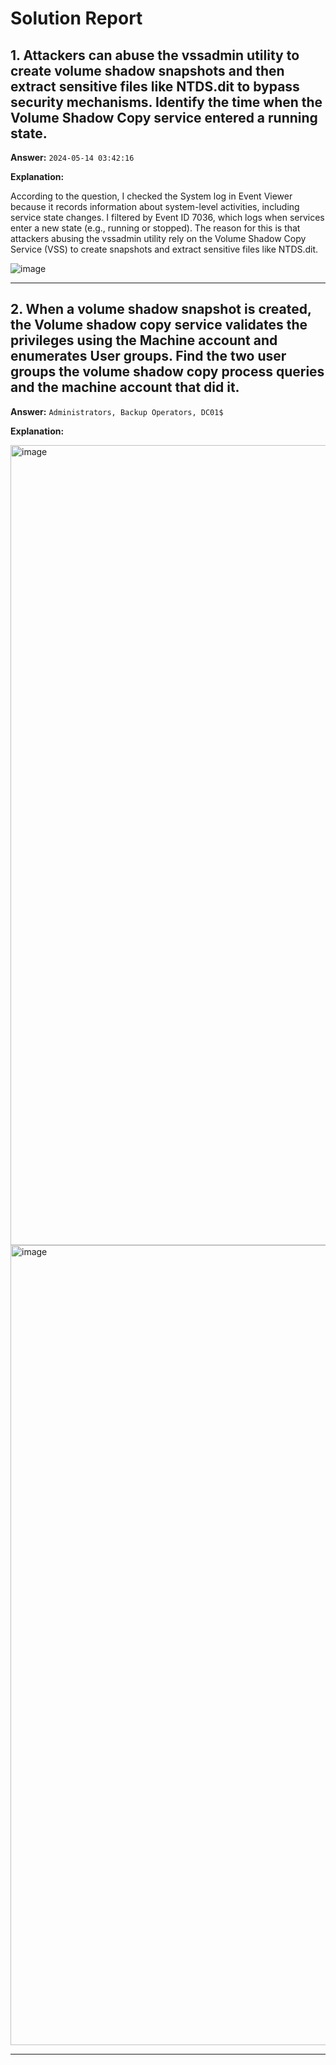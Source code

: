 # Solution Report

## 1. Attackers can abuse the vssadmin utility to create volume shadow snapshots and then extract sensitive files like NTDS.dit to bypass security mechanisms. Identify the time when the Volume Shadow Copy service entered a running state.

**Answer:** `2024-05-14 03:42:16`

**Explanation:**  

According to the question, I checked the System log in Event Viewer because it records information about system-level activities, including service state changes. I filtered by Event ID 7036, which logs when services enter a new state (e.g., running or stopped).
The reason for this is that attackers abusing the vssadmin utility rely on the Volume Shadow Copy Service (VSS) to create snapshots and extract sensitive files like NTDS.dit. 

![image](https://github.com/user-attachments/assets/23ea294b-bfaf-454c-86cc-4f92786d82e9)

---

## 2. When a volume shadow snapshot is created, the Volume shadow copy service validates the privileges using the Machine account and enumerates User groups. Find the two user groups the volume shadow copy process queries and the machine account that did it.

**Answer:** `Administrators, Backup Operators, DC01$`

**Explanation:**  

<img width="1280" alt="image" src="https://github.com/user-attachments/assets/3a65ccd1-5293-417c-b40f-cdb007af8a8b" />

<img width="1280" alt="image" src="https://github.com/user-attachments/assets/2d12b204-df89-4caa-bc92-b99523617fdf" />


---


